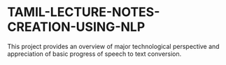 # TAMIL-LECTURE-NOTES-CREATION-USING-NLP
 This project provides an overview of major technological perspective and appreciation of basic progress of speech to text conversion.
